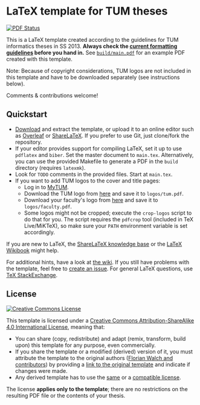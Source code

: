 # LaTeX template for TUM theses

[![PDF Status](https://www.sharelatex.com/github/repos/fwalch/tum-thesis-latex/builds/latest/badge.svg)](https://www.sharelatex.com/github/repos/fwalch/tum-thesis-latex/builds/latest/output.pdf)

This is a LaTeX template created according to the guidelines for TUM informatics theses in SS 2013. **Always check the [current formatting guidelines][thesis-guidelines] before you hand in.** See [`build/main.pdf`][sample-pdf] for an example PDF created with this template.

Note: Because of copyright considerations, TUM logos are not included in this template and have to be downloaded separately (see instructions below).

Comments & contributions welcome!

## Quickstart

 * [Download][template-download] and extract the template, or upload it to an online editor such as [Overleaf][overleaf] or [ShareLaTeX][sharelatex]. If you prefer to use Git, just clone/fork the repository.
 * If your editor provides support for compiling LaTeX, set it up to use `pdflatex` and `biber`. Set the master document to `main.tex`. Alternatively, you can use the provided Makefile to generate a PDF in the `build` directory (requires `latexmk`).
 * Look for `TODO` comments in the provided files. Start at `main.tex`.
 * If you want to add TUM logos to the cover and title pages:
   * Log in to [MyTUM][mytum].
   * Download the TUM logo from [here][mytum-logo-tum] and save it to `logos/tum.pdf`.
   * Download your faculty's logo from [here][mytum-logo-faculty] and save it to `logos/faculty.pdf`.
   * Some logos might not be cropped; execute the `crop-logos` script to do that for you. The script requires the `pdfcrop` tool (included in TeX Live/MiKTeX), so make sure your `PATH` environment variable is set accordingly.

If you are new to LaTeX, the [ShareLaTeX knowledge base][sharelatex-kb] or the [LaTeX Wikibook][latex-wikibook] might help.

For additional hints, have a look at [the wiki][wiki]. If you still have problems with the template, feel free to [create an issue][issue]. For general LaTeX questions, use [TeX StackExchange][tex-se].

## License

[![Creative Commons License][license-image]][license]

This template is licensed under a [Creative Commons Attribution-ShareAlike 4.0 International License][license], meaning that:

 * You can share (copy, redistribute) and adapt (remix, transform, build upon) this template for any purpose, even commercially.
 * If you share the template or a modified (derived) version of it, you must attribute the template to the original authors ([Florian Walch and contributors][template-authors]) by providing a [link to the original template][template-url] and indicate if changes were made.
 * Any derived template has to use the [same][license] or a [compatible license][license-compatible].

The license **applies only to the template**; there are no restrictions on the resulting PDF file or the contents of your thesis.

[issue]: https://github.com/fwalch/tum-thesis-latex/issues
[latex-wikibook]: https://en.wikibooks.org/wiki/LaTeX
[license-compatible]: https://creativecommons.org/compatiblelicenses
[license-image]: https://i.creativecommons.org/l/by-sa/4.0/88x31.png
[license]: https://creativecommons.org/licenses/by-sa/4.0/
[mytum-logo-faculty]: https://portal.mytum.de/corporatedesign/download/fakultaetslogos/index_html
[mytum-logo-tum]: https://portal.mytum.de/corporatedesign/download/TUM_Logo/index_html
[mytum]: https://portal.mytum.de
[overleaf]: https://www.overleaf.com/
[sample-pdf]: https://raw.github.com/fwalch/tum-thesis-latex/master/build/main.pdf
[sharelatex-kb]: https://www.sharelatex.com/learn
[sharelatex]: https://www.sharelatex.com/
[template-authors]: https://github.com/fwalch/tum-thesis-latex/graphs/contributors
[template-download]: https://github.com/fwalch/tum-thesis-latex/archive/master.zip
[template-url]: https://github.com/fwalch/tum-thesis-latex
[tex-se]: https://tex.stackexchange.com/
[thesis-guidelines]: http://www.in.tum.de/en/current-students/administrative-matters/thesis-guidelines-and-topics.html
[wiki]: https://github.com/fwalch/tum-thesis-latex/wiki/
